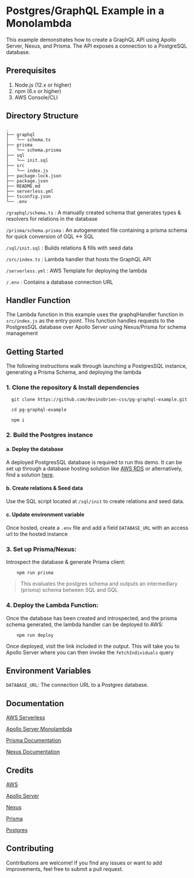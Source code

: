 # Postgres/GraphQL Example in a Monolambda
This example demonstrates how to create a GraphQL API using Apollo Server, Nexus, and Prisma. 
The API exposes a connection to a PostgreSQL database.

## Prerequisites
1. Node.js (12.x or higher)
2. npm (6.x or higher)
3. AWS Console/CLI

## Directory Structure
```
.
├── graphql
│   └── schema.ts
├── prisma
│   └── schema.prisma
├── sql
│   └── init.sql
├── src
│   └── index.js
├── package-lock.json
├── package.json
├── README.md
├── serverless.yml
├── tsconfig.json
└── .env
```

`/graphql/schema.ts` : A manually created schema that generates types & resolvers for relations in the database

`/prisma/schema.prisma` : An autogenerated file containing a prisma schema for quick conversion of GQL <-> SQL

`/sql/init.sql` : Builds relations & fills with seed data

`/src/index.ts` : Lambda handler that hosts the GraphQL API

`/serverless.yml` : AWS Template for deploying the lambda

`/.env` : Contains a database connection URL

## Handler Function
The Lambda function in this example uses the graphqlHandler function in `src/index.js` as the entry point.
This function handles requests to the PostgresSQL database over Apollo Server using Nexus/Prisma for schema 
management

## Getting Started
The following instructions walk through launching a PostgresSQL instance, 
generating a Prisma Schema, and deploying the lambda

### 1. Clone the repository & Install dependencies
```
  git clone https://github.com/devinobrien-css/pg-graphql-example.git

  cd pg-graphql-example

  npm i
```

### 2. Build the Postgres instance
#### a. Deploy the database
A deployed PostgresSQL database is required to run this demo. 
It can be set up through a database hosting solution like
[AWS RDS](https://aws.amazon.com/rds/) or alternatively, find 
a solution [here](https://www.prisma.io/dataguide/postgresql/5-ways-to-host-postgresql).

#### b. Create relations & Seed data
Use the SQL script located at `/sql/init` to create relations and seed data.

#### c. Update environment variable
Once hosted, create a `.env` file and add a field `DATABASE_URL` with an 
access url to the hosted instance


### 3. Set up Prisma/Nexus:
Introspect the database & generate Prisma client:

```
    npm run prisma
```

> This evaluates the postgres schema and outputs an intermediary (prisma) schema between SQL and GQL

### 4. Deploy the Lambda Function:
Once the database has been created and introspected, and the prisma schema generated, 
the lambda handler can be deployed to AWS:

```
    npm run deploy
```

Once deployed, visit the link included in the output. This will take you to Apollo Server 
where you can then invoke the `fetchIndividuals` query

## Environment Variables
`DATABASE_URL`: The connection URL to a Postgres database.

## Documentation
[AWS Serverless](https://docs.aws.amazon.com/serverless-application-model/index.html)

[Apollo Server Monolambda](https://www.apollographql.com/docs/apollo-server/deployment/lambda/)

[Prisma Documentation](https://www.prisma.io/docs/concepts/components/prisma-client)

[Nexus Documentation](https://nexusjs.org/docs/api/introduction)

## Credits
[AWS](https://aws.amazon.com/)

[Apollo Server](https://www.apollographql.com/)

[Nexus](https://nexusjs.org/)

[Prisma](https://www.prisma.io/)

[Postgres](https://www.postgresql.org/)

## Contributing
Contributions are welcome! If you find any issues or want to add improvements, feel free to submit a pull request.
